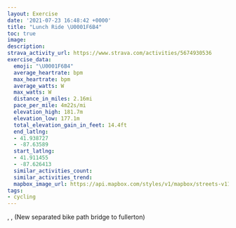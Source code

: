 ```yaml
---
layout: Exercise
date: '2021-07-23 16:48:42 +0000'
title: "Lunch Ride \U0001F6B4"
toc: true
image:
description:
strava_activity_url: https://www.strava.com/activities/5674930536
exercise_data:
  emoji: "\U0001F6B4"
  average_heartrate: bpm
  max_heartrate: bpm
  average_watts: W
  max_watts: W
  distance_in_miles: 2.16mi
  pace_per_mile: 4m22s/mi
  elevation_high: 181.7m
  elevation_low: 177.1m
  total_elevation_gain_in_feet: 14.4ft
  end_latlng:
  - 41.938727
  - -87.63589
  start_latlng:
  - 41.911455
  - -87.626413
  similar_activities_count:
  similar_activities_trend:
  mapbox_image_url: https://api.mapbox.com/styles/v1/mapbox/streets-v11/static/path-5+787af2-1.0(qyx~FbpyuOIKTJ%5ECFC%3FOIuCQIKMYi%40MCODG%3FYKK%3Fa%40LYDe%40%40%7DAH%5DLQJKJWf%40c%40V%5DLy%40Hw%40%5CIFm%40dAuCbCa%40TSFc%40AMDYNaAn%40k%40XgA%60%40s%40d%40%5BL%7BDlAaCn%40wF%60Aw%40TiAHeAJcBZi%40FMBe%40Tk%40F%7BBl%40a%40%40%5BD%7D%40Zg%40Hy%40DaBXw%40F%5B%3FgAOYGgAi%40UOSm%40QYYM%5D%40u%40L_A%5CwBzBeA%60Ag%40%5EeAb%40eB%60%40uBVcBHeA%40aBGiBUg%40%3FMBWLs%40t%40IHWHu%40%40%5DEy%40%3FiBU_AJu%40Nc%40Pu%40JkCdA%5BF%5BBkAf%40wBdBiAh%40o%40b%40%5Dh%40Sr%40GJyAzBYh%40URWNIJc%40t%40_%40~%40o%40j%40AF%40D),pin-s-s+e5b22e(-87.62642,41.91145),pin-s-f+89ae00(-87.63589000000002,41.938719999999975)/auto/800x800?access_token=pk.eyJ1Ijoiam9zaGJlY2ttYW4iLCJhIjoiY205eWR2aDd1MWZ6djJrbXc4a3M0bWZleiJ9.XiG9OWkNcZk2QzjJbxLB4A
tags:
- cycling
---
```




, ,  (New separated bike path bridge to fullerton)
